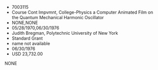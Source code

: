 * 7003115
* Course Cont Impvmnt, College-Physics a Computer Animated Film on the Quantum Mechanical Harmonic Oscillator
* NONE,NONE
* 05/28/1970,06/30/1976
* Judith Bregman, Polytechnic University of New York
* Standard Grant
* name not available
* 06/30/1976
* USD 23,732.00

NONE